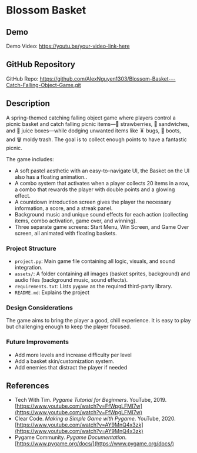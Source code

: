 # Blossom Basket 

## Demo  
Demo Video: <https://youtu.be/your-video-link-here>  

## GitHub Repository  
GitHub Repo: <https://github.com/AlexNguyen1303/Blossom-Basket---Catch-Falling-Object-Game.git>

## Description  
A spring-themed catching falling object game where players control a picnic basket and catch falling picnic items—🍓 strawberries, 🥪 sandwiches, and 🧃 juice boxes—while dodging unwanted items like 🪳 bugs, 👢 boots, and 🗑️ moldy trash. The goal is to collect enough points to have a fantastic picnic.

The game includes:
- A soft pastel aesthetic with an easy-to-navigate UI, the Basket on the UI also has a floating animation..
- A combo system that activates when a player collects 20 items in a row, a combo that rewards the player with double points and a glowing effect.
- A countdown introduction screen gives the player the necessary information, a score, and a streak panel.
- Background music and unique sound effects for each action (collecting items, combo activation, game over, and winning).
- Three separate game screens: Start Menu, Win Screen, and Game Over screen, all animated with floating baskets.

### Project Structure
- `project.py`: Main game file containing all logic, visuals, and sound integration.
- `assets/`: A folder containing all images (basket sprites, background) and audio files (background music, sound effects).
- `requirements.txt`: Lists `pygame` as the required third-party library.
- `README.md`: Explains the project

### Design Considerations
The game aims to bring the player a good, chill experience. It is easy to play but challenging enough to keep the player focused. 

### Future Improvements
- Add more levels and increase difficulty per level
- Add a basket skin/customization system.
- Add enemies that distract the player if needed 

## References

- Tech With Tim. *Pygame Tutorial for Beginners*. YouTube, 2019. [https://www.youtube.com/watch?v=FfWpgLFMI7w](https://www.youtube.com/watch?v=FfWpgLFMI7w)
- Clear Code. *Making a Simple Game with Pygame*. YouTube, 2020. [https://www.youtube.com/watch?v=AY9MnQ4x3zk](https://www.youtube.com/watch?v=AY9MnQ4x3zk)
- Pygame Community. *Pygame Documentation*. [https://www.pygame.org/docs/](https://www.pygame.org/docs/)
